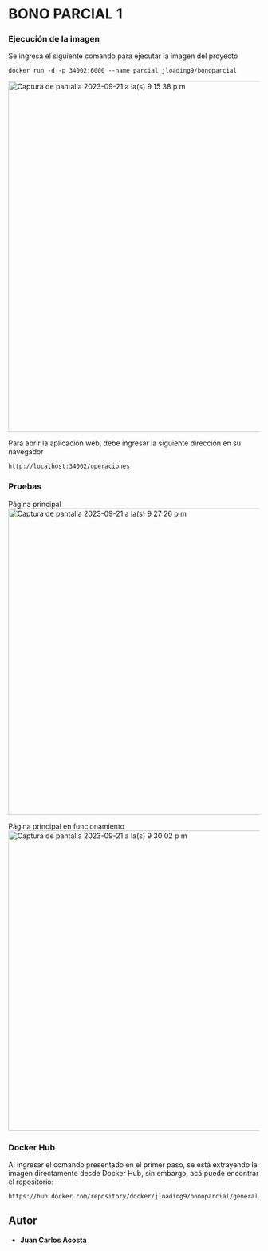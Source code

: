 # BONO PARCIAL 1

### Ejecución de la imagen

Se ingresa el siguiente comando para ejecutar la imagen del proyecto

```
docker run -d -p 34002:6000 --name parcial jloading9/bonoparcial
```

<img width="703" alt="Captura de pantalla 2023-09-21 a la(s) 9 15 38 p m" src="https://github.com/jloading/BonoAREP/assets/65261708/bc62a673-b31e-4d32-98a6-2c71137d3884">

Para abrir la aplicación web, debe ingresar la siguiente dirección en su navegador
```
http://localhost:34002/operaciones
```

### Pruebas

Página principal
<img width="615" alt="Captura de pantalla 2023-09-21 a la(s) 9 27 26 p m" src="https://github.com/jloading/BonoAREP/assets/65261708/5b2582e5-174f-4e52-bd35-169e6bb026d9">


Página principal en funcionamiento
<img width="602" alt="Captura de pantalla 2023-09-21 a la(s) 9 30 02 p m" src="https://github.com/jloading/BonoAREP/assets/65261708/81aa3afb-4694-4363-8560-334b79621b59">


### Docker Hub
Al ingresar el comando presentado en el primer paso, se está extrayendo la imagen directamente desde Docker Hub, sin embargo, acá puede encontrar el repositorio:
```
https://hub.docker.com/repository/docker/jloading9/bonoparcial/general
```

## Autor

* **Juan Carlos Acosta**

